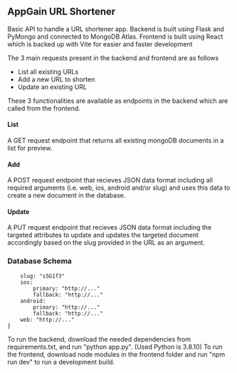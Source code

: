 ## AppGain URL Shortener
Basic API to handle a URL shortener app. Backend is built using Flask and PyMongo and connected to MongoDB Atlas. Frontend is built using React which is backed up with Vite for easier and faster development

The 3 main requests present in the backend and frontend are as follows
- List all existing URLs
- Add a new URL to shorten
- Update an existing URL

These 3 functionalities are available as endpoints in the backend which are called from the frontend.

#### List
A GET request endpoint that returns all existing mongoDB documents in a list for preview.

#### Add
A POST request endpoint that recieves JSON data format including all required arguments (i.e. web, ios, android and/or slug) and uses this data to create a new document in the database.

#### Update
A PUT request endpoint that recieves JSON data format including the targeted attributes to update and updates the targeted document accordingly based on the slug provided in the URL as an argument.


### Database Schema

```{
    slug: "s5G1f3"
    ios:
        primary: "http://..."
        fallback: "http://..."
    android:
        primary: "http://..."
        fallback: "http://..."
    web: "http://..."
}
```

To run the backend, download the needed dependencies from requirements.txt, and run "python app.py". (Used Python is 3.8.10)
To run the frontend, download node modules in the frontend folder and run "npm run dev" to run a development build.
